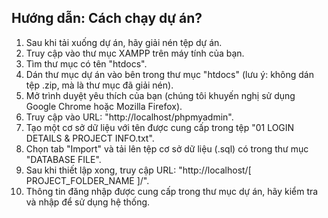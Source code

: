 Hướng dẫn: Cách chạy dự án?
------------
1. Sau khi tải xuống dự án, hãy giải nén tệp dự án.
2. Truy cập vào thư mục XAMPP trên máy tính của bạn.
3. Tìm thư mục có tên "htdocs".
4. Dán thư mục dự án vào bên trong thư mục "htdocs" (lưu ý: không dán tệp .zip, mà là thư mục đã giải nén).
5. Mở trình duyệt yêu thích của bạn (chúng tôi khuyến nghị sử dụng Google Chrome hoặc Mozilla Firefox).
6. Truy cập vào URL: "http://localhost/phpmyadmin".
7. Tạo một cơ sở dữ liệu với tên được cung cấp trong tệp "01 LOGIN DETAILS & PROJECT INFO.txt".
8. Chọn tab "Import" và tải lên tệp cơ sở dữ liệu (.sql) có trong thư mục "DATABASE FILE".
9. Sau khi thiết lập xong, truy cập URL: "http://localhost/[ PROJECT_FOLDER_NAME ]/".
10. Thông tin đăng nhập được cung cấp trong thư mục dự án, hãy kiểm tra và nhập để sử dụng hệ thống.
